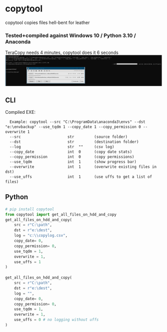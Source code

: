 # copytool
copytool copies files hell-bent for leather

### Tested+compiled against Windows 10 / Python 3.10 / Anaconda


TeraCopy needs 4 minutes, copytool does it 6 seconds
![](https://github.com/hansalemaos/copytool/blob/main/fastcopyscreenshot.png?raw=true)

## CLI
Compiled EXE: 
[](https://github.com/hansalemaos/copytool/raw/main/copytool.zip)
[](https://github.com/hansalemaos/copytool/raw/main/copytool.z01)

      Example: copytool --src "C:\ProgramData\anaconda3\envs" --dst "e:\envbackup" --use_tqdm 1 --copy_date 1 --copy_permission 0 --overwrite 1
      --src                     str         (source folder)
      --dst                     str         (destination folder)
      --log                     str  ""     (csv log)
      --copy_date               int  0      (copy date stats)
      --copy_permission         int  0      (copy permissions)
      --use_tqdm                int  1      (show progress bar)
      --overwrite               int  1      (overwrite existing files in dst)
      --use_uffs                int  1      (use uffs to get a list of files)


## Python

```python
# pip install copytool 
from copytool import get_all_files_on_hdd_and_copy
get_all_files_on_hdd_and_copy(
    src = r"C:\path",
    dst = r"e:\dest",
    log = "c:\\copylog.csv",
    copy_date= 0,
    copy_permission= 0,
    use_tqdm = 1,
    overwrite = 1,
    use_uffs = 1
)     

get_all_files_on_hdd_and_copy(
    src = r"C:\path",
    dst = r"e:\dest",
    log = "",
    copy_date= 0,
    copy_permission= 0,
    use_tqdm = 1,
    overwrite = 1,
    use_uffs = 0 # no logging without uffs 
)     
```
